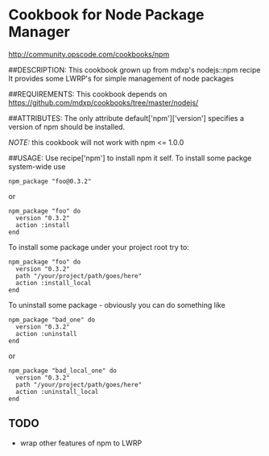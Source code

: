 # Cookbook for Node Package Manager
http://community.opscode.com/cookbooks/npm

##DESCRIPTION:
This cookbook grown up from mdxp's nodejs::npm recipe
It provides some LWRP's for simple management of node packages

##REQUIREMENTS:
This cookbook depends on https://github.com/mdxp/cookbooks/tree/master/nodejs/

##ATTRIBUTES:
The only attribute default['npm']['version'] specifies a version of npm should be installed.

_NOTE:_ this cookbook will not work with npm <= 1.0.0

##USAGE:
Use recipe['npm'] to install npm it self. 
To install some packge system-wide use

    npm_package "foo@0.3.2"

or

    npm_package "foo" do
      version "0.3.2"
      action :install
    end 

To install some package under your project root try to:

    npm_package "foo" do
	  version "0.3.2"
	  path "/your/project/path/goes/here"
	  action :install_local
	end
	
To uninstall some package - obviously you can do something like

    npm_package "bad_one" do
	  version "0.3.2"
	  action :uninstall
	end
	
or

    npm_package "bad_local_one" do
	  version "0.3.2"
	  path "/your/project/path/goes/here"
	  action :uninstall_local
	end

## TODO
- wrap other features of npm to LWRP
